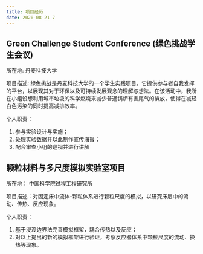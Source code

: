 ```yaml
---
title: 项目经历
date: 2020-08-21 7
---
```


## Green Challenge Student Conference (绿色挑战学生会议)

所在地: 
丹麦科技大学

项目描述: 
绿色挑战是丹麦科技大学的一个学生实践项目。它提供参与者自我发挥的平台，以展现其对于环保以及可持续发展观念的理解与想法。在该活动中，我所在小组设想利用城市垃圾的科学燃烧来减少普通锅炉有害尾气的排放，使得在减轻白色污染的同时提高减排效率。

个人职责：
1. 参与实验设计与实施；
2. 处理实验数据并以此制作宣传海报；
3. 配合审查小组的巡视并进行讲解


## 颗粒材料与多尺度模拟实验室项目

所在地：
中国科学院过程工程研究所

项目描述：对固定床中流体-颗粒体系进行颗粒尺度的模拟，以研究床层中的流动、传热、反应现象。

个人职责：
1. 基于浸没边界法完善模拟框架，耦合传热以及反应；
2. 对以上提出的新的模拟框架进行验证，考察反应器体系中颗粒尺度的流动、换热等现象。

